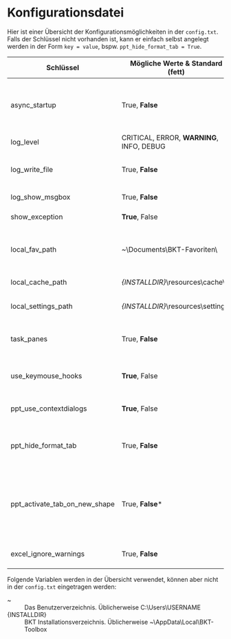 # Konfigurationsdatei

Hier ist einer Übersicht der Konfigurationsmöglichkeiten in der `config.txt`. Falls der Schlüssel nicht vorhanden ist, kann er einfach selbst angelegt werden in der Form `key = value`, bspw. `ppt_hide_format_tab = True`.

Schlüssel			| Mögliche Werte & Standard (fett)		| Erklärung
--- 					| --- 					| ---
async_startup 			| True, **False** 		| Asynchroner Start: Lädt die UI verzögert, wodurch der PowerPoint-Start beschleunigt wird. [BETA-Funktion]
log_level				| CRITICAL, ERROR, **WARNING**, INFO, DEBUG | Mindestlevel für Logging.
log_write_file			| True, **False**		| Log-Datei `bkt-debug.log` und `bkt-debug-py.log` schreiben an/aus
log_show_msgbox			| True, **False**			| Log-Einträge als Messagebox anzeigen.
show_exception			| **True**, False		| Kritische Fehler als Messagebox anzeigen.
local_fav_path			| *~*\Documents\BKT-Favoriten\		| Pfad zur Speicherung von BKT-Favoriten, bspw. Custom Formats, Farbleiste, Chartlib.
local_cache_path		| *{INSTALLDIR}*\resources\cache\		| Pfad zur Anlage von Cache-Dateien.
local_settings_path		| *{INSTALLDIR}*\resources\settings\	| Pfad zur Speicherung der Einstellungsdatenbank.
task_panes				| True, **False**	| Task Panes (Seitenleiste) de-/aktivieren. [BETA-Funktion]
use_keymouse_hooks		| **True**, False 	| Maus- und Tastaturevents verwenden, bspw. für Contextdialogs.
ppt_use_contextdialogs	| **True**, False 	| PowerPoint-Contextdialogs ein-/ausschalten.
ppt_hide_format_tab		| True, **False** 	| PowerPoint Format-Tab ein-/ausblenden, um den Wechsel zu dem Tab bei neuen Shapes zu verhindern.
ppt_activate_tab_on_new_shape   | True, **False***  | Ersten BKT-Tab aktivieren wenn ein neues Shape erstellt wird, um den Wechsel zum Format-Tab bei neuen Shapes zu verhindern. [BETA-Funktion]
excel_ignore_warnings	| True, **False** 	| Rückgängig-Warnmeldung in Excel nicht mehr anzeigen.

Folgende Variablen werden in der Übersicht verwendet, können aber nicht in der `config.txt` eingetragen werden:

<dl>
  <dt>~</dt>
  <dd>Das Benutzerverzeichnis. Üblicherweise C:\Users\USERNAME</dd>
  <dt>{INSTALLDIR}</dt>
  <dd>BKT Installationsverzeichnis. Üblicherweise ~\AppData\Local\BKT-Toolbox</dd>
</dl>
